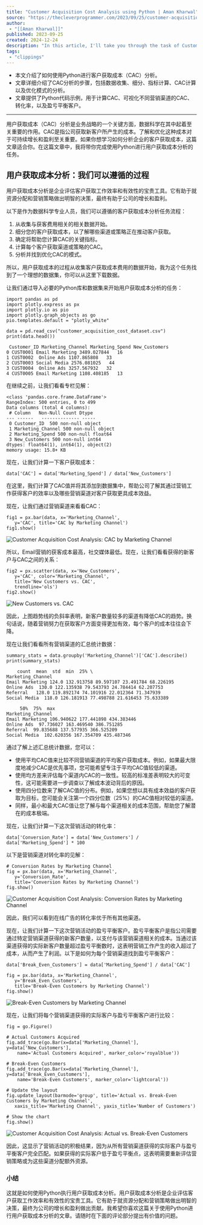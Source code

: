```yaml
---
title: "Customer Acquisition Cost Analysis using Python | Aman Kharwal"
source: "https://thecleverprogrammer.com/2023/09/25/customer-acquisition-cost-analysis-using-python/"
author:
 - "[[Aman Kharwal]]"
published: 2023-09-25
created: 2024-12-24
description: "In this article, I'll take you through the task of Customer Acquisition Cost Analysis using Python. Customer Acquisition Cost Analysis."
tags:
 - "clippings"
---
```

- 本文介绍了如何使用Python进行客户获取成本（CAC）分析。
- 文章详细介绍了CAC分析的步骤，包括数据收集、细分、指标计算、CAC计算以及优化模式的分析。
- 文章提供了Python代码示例，用于计算CAC、可视化不同营销渠道的CAC、转化率，以及盈亏平衡客户。
---
用户获取成本（CAC）分析是业务战略的一个关键方面，数据科学在其中起着至关重要的作用。CAC是指公司获取新客户所产生的成本。了解和优化这种成本对于可持续增长和盈利至关重要。如果你想学习如何分析企业的客户获取成本，这篇文章适合你。在这篇文章中，我将带你完成使用Python进行用户获取成本分析的任务。

## 用户获取成本分析：我们可以遵循的过程

 
用户获取成本分析是企业评估客户获取工作效率和有效性的宝贵工具。它有助于就资源分配和营销策略做出明智的决策，最终有助于公司的增长和盈利。

 
以下是作为数据科学专业人员，我们可以遵循的客户获取成本分析任务流程：

1. 从收集与获客费用相关的相关数据开始。
2. 细分您的客户获取成本，以了解哪些渠道或策略正在推动客户获取。
3. 确定将帮助您计算CAC的关键指标。
4. 计算每个客户获取渠道或策略的CAC。
5. 分析并找到优化CAC的模式。

 
所以，用户获取成本的过程从收集客户获取成本费用的数据开始，我为这个任务找到了一个理想的数据集，你可以从这里下载数据。

 
让我们通过导入必要的Python库和数据集来开始用户获取成本分析的任务：

```
import pandas as pd
import plotly.express as px
import plotly.io as pio
import plotly.graph_objects as go
pio.templates.default = "plotly_white"

data = pd.read_csv("customer_acquisition_cost_dataset.csv")
print(data.head())
```

```
 Customer_ID Marketing_Channel Marketing_Spend New_Customers
0 CUST0001 Email Marketing 3489.027844   16
1 CUST0002  Online Ads 1107.865808   33
2 CUST0003 Social Media 2576.081025   44
3 CUST0004  Online Ads 3257.567932   32
4 CUST0005 Email Marketing 1108.408185   13
```

 
在继续之前，让我们看看专栏见解：

```
<class 'pandas.core.frame.DataFrame'>
RangeIndex: 500 entries, 0 to 499
Data columns (total 4 columns):
 # Column   Non-Null Count Dtype 
--- ------   -------------- ----- 
 0 Customer_ID  500 non-null object 
 1 Marketing_Channel 500 non-null object 
 2 Marketing_Spend 500 non-null float64
 3 New_Customers 500 non-null int64 
dtypes: float64(1), int64(1), object(2)
memory usage: 15.8+ KB
```

 
现在，让我们计算一下客户获取成本：

```
data['CAC'] = data['Marketing_Spend'] / data['New_Customers']
```

 
在这里，我们计算了CAC值并将其添加到数据集中，帮助公司了解其通过营销工作获得客户的效率以及哪些营销渠道对客户获取更具成本效益。

 
现在，让我们通过营销渠道来看看CAC：

```
fig1 = px.bar(data, x='Marketing_Channel', 
   y='CAC', title='CAC by Marketing Channel')
fig1.show()
```

![Customer Acquisition Cost Analysis: CAC by Marketing Channel](https://i0.wp.com/thecleverprogrammer.com/wp-content/uploads/2023/09/CAC-1.png?resize=857%2C525&ssl=1)

 
所以，Email营销的获客成本最高，社交媒体最低。现在，让我们看看获得的新客户与CAC之间的关系：

```
fig2 = px.scatter(data, x='New_Customers', 
   y='CAC', color='Marketing_Channel', 
   title='New Customers vs. CAC', 
   trendline='ols')
fig2.show()
```

![New Customers vs. CAC](https://i0.wp.com/thecleverprogrammer.com/wp-content/uploads/2023/09/CAC-2.png?resize=857%2C525&ssl=1)

 
因此，上图趋势线的负斜率表明，新客户数量较多的渠道有降低CAC的趋势。换句话说，随着营销努力在获取客户方面变得更加有效，每个客户的成本往往会下降。

 
现在让我们看看所有营销渠道的汇总统计数据：

```
summary_stats = data.groupby('Marketing_Channel')['CAC'].describe()
print(summary_stats)
```

```
    count  mean  std  min  25% \
Marketing_Channel          
Email Marketing 124.0 132.913758 89.597107 23.491784 68.226195 
Online Ads  130.0 122.135938 79.543793 24.784414 62.207753 
Referral   128.0 119.892174 74.101916 22.012364 71.347939 
Social Media  118.0 126.181913 77.498788 21.616453 75.633389 

     50%  75%  max 
Marketing_Channel       
Email Marketing 106.940622 177.441898 434.383446 
Online Ads  97.736027 163.469540 386.751285 
Referral  99.835688 137.577935 366.525209 
Social Media  102.620356 167.354709 435.487346 
```

 
通过了解上述汇总统计数据，您可以：

- 使用平均CAC值来比较不同营销渠道的平均客户获取成本。例如，如果最大限度地减少CAC是优先事项，您可能希望专注于平均CAC值较低的渠道。
- 使用均方差来评估每个渠道内CAC的一致性。较高的标准差表明较大的可变性，这可能需要进一步调查以了解成本波动背后的原因。
- 使用四分位数来了解CAC值的分布。例如，如果您想以具有成本效益的客户获取为目标，您可能会关注第一个四分位数（25%）的CAC值相对较低的渠道。
- 同样，最小和最大CAC值让您了解与每个渠道相关的成本范围，帮助您了解潜在的成本极端。

 
现在，让我们计算一下这次营销活动的转化率：

```
data['Conversion_Rate'] = data['New_Customers'] / data['Marketing_Spend'] * 100
```

 
以下是营销渠道对转化率的见解：

```
# Conversion Rates by Marketing Channel
fig = px.bar(data, x='Marketing_Channel', 
   y='Conversion_Rate', 
   title='Conversion Rates by Marketing Channel')
fig.show()
```

![Customer Acquisition Cost Analysis: Conversion Rates by Marketing Channel](https://i0.wp.com/thecleverprogrammer.com/wp-content/uploads/2023/09/CAC-3.png?resize=857%2C525&ssl=1)

 
因此，我们可以看到在线广告的转化率优于所有其他渠道。

 
现在，让我们计算一下这次营销活动的盈亏平衡客户。盈亏平衡客户是指公司需要通过特定营销渠道获得的新客户数量，以支付与该营销渠道相关的成本。当通过该渠道获得的实际新客户数量超过盈亏平衡数时，这表明营销工作产生的收入超过了成本，从而产生了利润。以下是如何为每个营销渠道找到盈亏平衡客户：

```
data['Break_Even_Customers'] = data['Marketing_Spend'] / data['CAC']

fig = px.bar(data, x='Marketing_Channel', 
   y='Break_Even_Customers', 
   title='Break-Even Customers by Marketing Channel')
fig.show()
```

![Break-Even Customers by Marketing Channel](https://i0.wp.com/thecleverprogrammer.com/wp-content/uploads/2023/09/CAC-4.png?resize=857%2C525&ssl=1)

 
现在，让我们将每个营销渠道获得的实际客户与盈亏平衡客户进行比较：

```
fig = go.Figure()

# Actual Customers Acquired
fig.add_trace(go.Bar(x=data['Marketing_Channel'], y=data['New_Customers'],
    name='Actual Customers Acquired', marker_color='royalblue'))

# Break-Even Customers
fig.add_trace(go.Bar(x=data['Marketing_Channel'], y=data['Break_Even_Customers'],
    name='Break-Even Customers', marker_color='lightcoral'))

# Update the layout
fig.update_layout(barmode='group', title='Actual vs. Break-Even Customers by Marketing Channel',
   xaxis_title='Marketing Channel', yaxis_title='Number of Customers')

# Show the chart
fig.show()
```

![Customer Acquisition Cost Analysis: Actual vs. Break-Even Customers](https://i0.wp.com/thecleverprogrammer.com/wp-content/uploads/2023/09/CAC-5.png?resize=857%2C525&ssl=1)

 
因此，这显示了营销活动的积极结果，因为从所有营销渠道获得的实际客户与盈亏平衡客户完全匹配。如果获得的实际客户低于盈亏平衡点，这表明需要重新评估营销策略或为这些渠道分配额外资源。

### 小结

 
这就是如何使用Python执行用户获取成本分析。用户获取成本分析是企业评估客户获取工作效率和有效性的宝贵工具。它有助于就资源分配和营销策略做出明智的决策，最终为公司的增长和盈利做出贡献。我希望你喜欢这篇关于使用Python进行用户获取成本分析的文章。请随时在下面的评论部分提出有价值的问题。